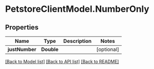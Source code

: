 # PetstoreClientModel.NumberOnly

## Properties
Name | Type | Description | Notes
------------ | ------------- | ------------- | -------------
**justNumber** | **Double** |  | [optional] 

[[Back to Model list]](../README.md#documentation-for-models) [[Back to API list]](../README.md#documentation-for-api-endpoints) [[Back to README]](../README.md)


